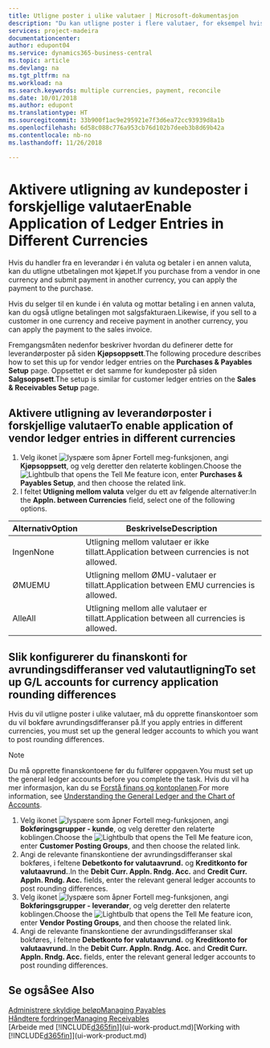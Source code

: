 ```yaml
---
title: Utligne poster i ulike valutaer | Microsoft-dokumentasjon
description: "Du kan utligne poster i flere valutaer, for eksempel hvis du selger i én valuta og mottar betaling i en annen."
services: project-madeira
documentationcenter: 
author: edupont04
ms.service: dynamics365-business-central
ms.topic: article
ms.devlang: na
ms.tgt_pltfrm: na
ms.workload: na
ms.search.keywords: multiple currencies, payment, reconcile
ms.date: 10/01/2018
ms.author: edupont
ms.translationtype: HT
ms.sourcegitcommit: 33b900f1ac9e295921e7f3d6ea72cc93939d8a1b
ms.openlocfilehash: 6d58c088c776a953cb76d102b7deeb3b8d69b42a
ms.contentlocale: nb-no
ms.lasthandoff: 11/26/2018

---
```

# <a name="enable-application-of-ledger-entries-in-different-currencies"></a><span data-ttu-id="2ebbf-103">Aktivere utligning av kundeposter i forskjellige valutaer</span><span class="sxs-lookup"><span data-stu-id="2ebbf-103">Enable Application of Ledger Entries in Different Currencies</span></span>
<span data-ttu-id="2ebbf-104">Hvis du handler fra en leverandør i én valuta og betaler i en annen valuta, kan du utligne utbetalingen mot kjøpet.</span><span class="sxs-lookup"><span data-stu-id="2ebbf-104">If you purchase from a vendor in one currency and submit payment in another currency, you can apply the payment to the purchase.</span></span>

<span data-ttu-id="2ebbf-105">Hvis du selger til en kunde i én valuta og mottar betaling i en annen valuta, kan du også utligne betalingen mot salgsfakturaen.</span><span class="sxs-lookup"><span data-stu-id="2ebbf-105">Likewise, if you sell to a customer in one currency and receive payment in another currency, you can apply the payment to the sales invoice.</span></span>

<span data-ttu-id="2ebbf-106">Fremgangsmåten nedenfor beskriver hvordan du definerer dette for leverandørposter på siden **Kjøpsoppsett**.</span><span class="sxs-lookup"><span data-stu-id="2ebbf-106">The following procedure describes how to set this up for vendor ledger entries on the **Purchases & Payables Setup** page.</span></span> <span data-ttu-id="2ebbf-107">Oppsettet er det samme for kundeposter på siden **Salgsoppsett**.</span><span class="sxs-lookup"><span data-stu-id="2ebbf-107">The setup is similar for customer ledger entries on the **Sales & Receivables Setup** page.</span></span>

## <a name="to-enable-application-of-vendor-ledger-entries-in-different-currencies"></a><span data-ttu-id="2ebbf-108">Aktivere utligning av leverandørposter i forskjellige valutaer</span><span class="sxs-lookup"><span data-stu-id="2ebbf-108">To enable application of vendor ledger entries in different currencies</span></span>
1. <span data-ttu-id="2ebbf-109">Velg ikonet ![lyspære som åpner Fortell meg-funksjonen](media/ui-search/search_small.png "Fortell hva du vil gjøre"), angi **Kjøpsoppsett**, og velg deretter den relaterte koblingen.</span><span class="sxs-lookup"><span data-stu-id="2ebbf-109">Choose the ![Lightbulb that opens the Tell Me feature](media/ui-search/search_small.png "Tell me what you want to do") icon, enter **Purchases & Payables Setup**, and then choose the related link.</span></span>
2. <span data-ttu-id="2ebbf-110">I feltet **Utligning mellom valuta** velger du ett av følgende alternativer:</span><span class="sxs-lookup"><span data-stu-id="2ebbf-110">In the **Appln. between Currencies** field, select one of the following options.</span></span>

| <span data-ttu-id="2ebbf-111">Alternativ</span><span class="sxs-lookup"><span data-stu-id="2ebbf-111">Option</span></span> | <span data-ttu-id="2ebbf-112">Beskrivelse</span><span class="sxs-lookup"><span data-stu-id="2ebbf-112">Description</span></span> |
| --- | --- |
| <span data-ttu-id="2ebbf-113">Ingen</span><span class="sxs-lookup"><span data-stu-id="2ebbf-113">None</span></span> |<span data-ttu-id="2ebbf-114">Utligning mellom valutaer er ikke tillatt.</span><span class="sxs-lookup"><span data-stu-id="2ebbf-114">Application between currencies is not allowed.</span></span> |
| <span data-ttu-id="2ebbf-115">ØMU</span><span class="sxs-lookup"><span data-stu-id="2ebbf-115">EMU</span></span> |<span data-ttu-id="2ebbf-116">Utligning mellom ØMU-valutaer er tillatt.</span><span class="sxs-lookup"><span data-stu-id="2ebbf-116">Application between EMU currencies is allowed.</span></span> |
| <span data-ttu-id="2ebbf-117">Alle</span><span class="sxs-lookup"><span data-stu-id="2ebbf-117">All</span></span> |<span data-ttu-id="2ebbf-118">Utligning mellom alle valutaer er tillatt.</span><span class="sxs-lookup"><span data-stu-id="2ebbf-118">Application between all currencies is allowed.</span></span> |

## <a name="to-set-up-gl-accounts-for-currency-application-rounding-differences"></a><span data-ttu-id="2ebbf-119">Slik konfigurerer du finanskonti for avrundingsdifferanser ved valutautligning</span><span class="sxs-lookup"><span data-stu-id="2ebbf-119">To set up G/L accounts for currency application rounding differences</span></span>  
<span data-ttu-id="2ebbf-120">Hvis du vil utligne poster i ulike valutaer, må du opprette finanskontoer som du vil bokføre avrundingsdifferanser på.</span><span class="sxs-lookup"><span data-stu-id="2ebbf-120">If you apply entries in different currencies, you must set up the general ledger accounts to which you want to post rounding differences.</span></span>  

> [!NOTE]  
>  <span data-ttu-id="2ebbf-121">Du må opprette finanskontoene før du fullfører oppgaven.</span><span class="sxs-lookup"><span data-stu-id="2ebbf-121">You must set up the general ledger accounts before you complete the task.</span></span> <span data-ttu-id="2ebbf-122">Hvis du vil ha mer informasjon, kan du se [Forstå finans og kontoplanen](finance-general-ledger.md).</span><span class="sxs-lookup"><span data-stu-id="2ebbf-122">For more information, see [Understanding the General Ledger and the Chart of Accounts](finance-general-ledger.md).</span></span>

1. <span data-ttu-id="2ebbf-123">Velg ikonet ![lyspære som åpner Fortell meg-funksjonen](media/ui-search/search_small.png "Fortell hva du vil gjøre"), angi **Bokføringsgrupper - kunde**, og velg deretter den relaterte koblingen.</span><span class="sxs-lookup"><span data-stu-id="2ebbf-123">Choose the ![Lightbulb that opens the Tell Me feature](media/ui-search/search_small.png "Tell me what you want to do") icon, enter **Customer Posting Groups**, and then choose the related link.</span></span>  
2. <span data-ttu-id="2ebbf-124">Angi de relevante finanskontiene der avrundingsdifferanser skal bokføres, i feltene **Debetkonto for valutaavrund.** og **Kreditkonto for valutaavrund.**.</span><span class="sxs-lookup"><span data-stu-id="2ebbf-124">In the **Debit Curr. Appln. Rndg. Acc.** and **Credit Curr. Appln. Rndg. Acc.** fields, enter the relevant general ledger accounts to post rounding differences.</span></span>  
3. <span data-ttu-id="2ebbf-125">Velg ikonet ![lyspære som åpner Fortell meg-funksjonen](media/ui-search/search_small.png "Fortell hva du vil gjøre"), angi **Bokføringsgrupper - leverandør**, og velg deretter den relaterte koblingen.</span><span class="sxs-lookup"><span data-stu-id="2ebbf-125">Choose the ![Lightbulb that opens the Tell Me feature](media/ui-search/search_small.png "Tell me what you want to do") icon, enter **Vendor Posting Groups**, and then choose the related link.</span></span>  
4. <span data-ttu-id="2ebbf-126">Angi de relevante finanskontiene der avrundingsdifferanser skal bokføres, i feltene **Debetkonto for valutaavrund.** og **Kreditkonto for valutaavrund.**.</span><span class="sxs-lookup"><span data-stu-id="2ebbf-126">In the **Debit Curr. Appln. Rndg. Acc.** and **Credit Curr. Appln. Rndg. Acc.** fields, enter the relevant general ledger accounts to post rounding differences.</span></span>  

## <a name="see-also"></a><span data-ttu-id="2ebbf-127">Se også</span><span class="sxs-lookup"><span data-stu-id="2ebbf-127">See Also</span></span>
[<span data-ttu-id="2ebbf-128">Administrere skyldige beløp</span><span class="sxs-lookup"><span data-stu-id="2ebbf-128">Managing Payables</span></span>](payables-manage-payables.md)  
[<span data-ttu-id="2ebbf-129">Håndtere fordringer</span><span class="sxs-lookup"><span data-stu-id="2ebbf-129">Managing Receivables</span></span>](receivables-manage-receivables.md)  
<span data-ttu-id="2ebbf-130">[Arbeide med [!INCLUDE[d365fin](includes/d365fin_md.md)]](ui-work-product.md)</span><span class="sxs-lookup"><span data-stu-id="2ebbf-130">[Working with [!INCLUDE[d365fin](includes/d365fin_md.md)]](ui-work-product.md)</span></span>

